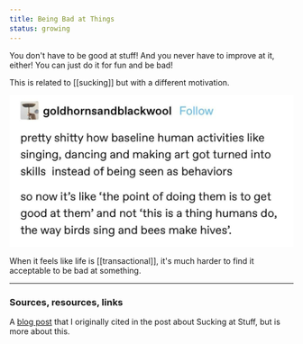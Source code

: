 ```yaml
---
title: Being Bad at Things
status: growing
---
```


You don't have to be good at stuff! And you never have to improve at it, either! You can just do it for fun and be bad!

This is related to [[sucking]] but with a different motivation.

<img src="../../assets/tumblr_quote.jpeg">

When it feels like life is [[transactional]], it's much harder to find it acceptable to be bad at something.

---
### Sources, resources, links

A [blog post](https://www.xaprb.com/blog/worth-doing-badly/) that I originally cited in the post about Sucking at Stuff, but is more about this.